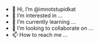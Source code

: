 - 👋 Hi, I’m @imnotstupidkat
- 👀 I’m interested in ...
- 🌱 I’m currently learning ...
- 💞️ I’m looking to collaborate on ...
- 📫 How to reach me ...

<!---
imnotstupidkat/imnotstupidkat is a ✨ special ✨ repository because its `README.md` (this file) appears on your GitHub profile.
You can click the Preview link to take a look at your changes.
--->

